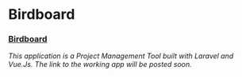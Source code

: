 # Birdboard

### [Birdboard](#)
*This application is a Project Management Tool built with Laravel and Vue.Js. The link to the working app will be posted soon.*
